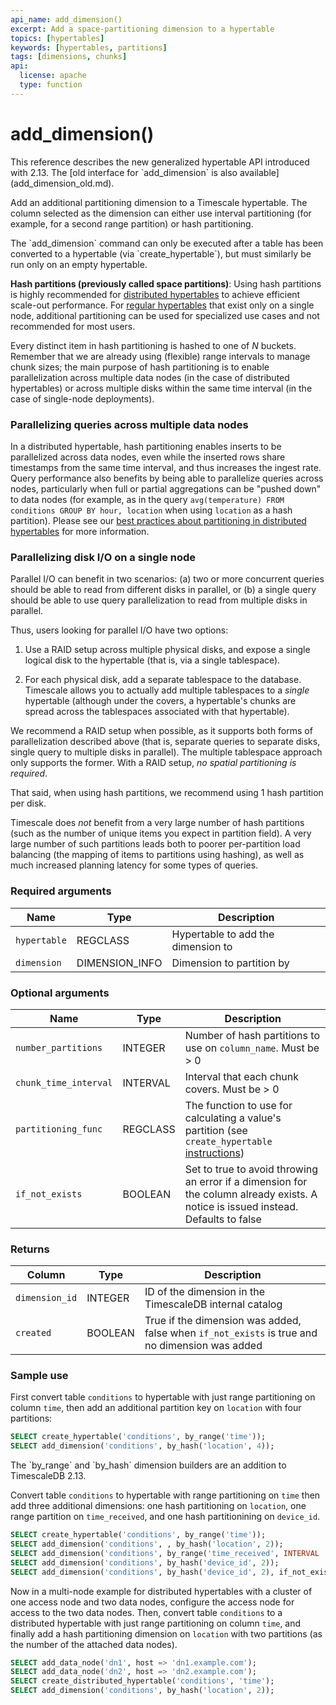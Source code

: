 ```yaml
---
api_name: add_dimension()
excerpt: Add a space-partitioning dimension to a hypertable
topics: [hypertables]
keywords: [hypertables, partitions]
tags: [dimensions, chunks]
api:
  license: apache
  type: function
---
```


# add_dimension()

<Highlight type="note">
This reference describes the new generalized hypertable API introduced with 2.13.
The [old interface for `add_dimension` is also available](add_dimension_old.md).
</Highlight>

Add an additional partitioning dimension to a Timescale hypertable.
The column selected as the dimension can either use interval
partitioning (for example, for a second range partition) or hash partitioning.

<Highlight type="warning">
The `add_dimension` command can only be executed after a table has been
converted to a hypertable (via `create_hypertable`), but must similarly
be run only on an empty hypertable.
</Highlight>

**Hash partitions (previously called space partitions)**: Using hash partitions is highly recommended
for [distributed hypertables][distributed-hypertables] to achieve
efficient scale-out performance. For [regular hypertables][regular-hypertables]
that exist only on a single node, additional partitioning can be used
for specialized use cases and not recommended for most users.

Every distinct item in hash partitioning is hashed to one of
*N* buckets. Remember that we are already using (flexible) range
intervals to manage chunk sizes; the main purpose of hash
partitioning is to enable parallelization across multiple
data nodes (in the case of distributed hypertables) or
across multiple disks within the same time interval
(in the case of single-node deployments).

### Parallelizing queries across multiple data nodes

In a distributed hypertable, hash partitioning enables inserts to be
parallelized across data nodes, even while the inserted rows share
timestamps from the same time interval, and thus increases the ingest rate.
Query performance also benefits by being able to parallelize queries
across nodes, particularly when full or partial aggregations can be
"pushed down" to data nodes (for example, as in the query
`avg(temperature) FROM conditions GROUP BY hour, location`
when using `location` as a hash partition). Please see our
[best practices about partitioning in distributed hypertables][distributed-hypertable-partitioning-best-practices]
for more information.

### Parallelizing disk I/O on a single node

Parallel I/O can benefit in two scenarios: (a) two or more concurrent
queries should be able to read from different disks in parallel, or
(b) a single query should be able to use query parallelization to read
from multiple disks in parallel.

Thus, users looking for parallel I/O have two options:

1.  Use a RAID setup across multiple physical disks, and expose a
single logical disk to the hypertable (that is, via a single tablespace).

1.  For each physical disk, add a separate tablespace to the
database. Timescale allows you to actually add multiple tablespaces
to a *single* hypertable (although under the covers, a hypertable's
chunks are spread across the tablespaces associated with that hypertable).

We recommend a RAID setup when possible, as it supports both forms of
parallelization described above (that is, separate queries to separate
disks, single query to multiple disks in parallel).  The multiple
tablespace approach only supports the former. With a RAID setup,
*no spatial partitioning is required*.

That said, when using hash partitions, we recommend using 1
hash partition per disk.

Timescale does *not* benefit from a very large number of hash
partitions (such as the number of unique items you expect in partition
field).  A very large number of such partitions leads both to poorer
per-partition load balancing (the mapping of items to partitions using
hashing), as well as much increased planning latency for some types of
queries.

### Required arguments

|Name|Type|Description|
|-|-|-|
|`hypertable`|REGCLASS|Hypertable to add the dimension to|
|`dimension`|DIMENSION_INFO | Dimension to partition by|

### Optional arguments

|Name|Type|Description|
|-|-|-|
|`number_partitions`|INTEGER|Number of hash partitions to use on `column_name`. Must be > 0|
|`chunk_time_interval`|INTERVAL|Interval that each chunk covers. Must be > 0|
|`partitioning_func`|REGCLASS|The function to use for calculating a value's partition (see `create_hypertable` [instructions][create_hypertable])|
|`if_not_exists`|BOOLEAN|Set to true to avoid throwing an error if a dimension for the column already exists. A notice is issued instead. Defaults to false|

### Returns

|Column|Type|Description|
|-|-|-|
|`dimension_id`|INTEGER|ID of the dimension in the TimescaleDB internal catalog|
|`created`|BOOLEAN|True if the dimension was added, false when `if_not_exists` is true and no dimension was added|

### Sample use

First convert table `conditions` to hypertable with just range
partitioning on column `time`, then add an additional partition key on
`location` with four partitions:

```sql
SELECT create_hypertable('conditions', by_range('time'));
SELECT add_dimension('conditions', by_hash('location', 4));
```

<Highlight type="note">
The `by_range` and `by_hash` dimension builders are an addition to TimescaleDB 2.13.
</Highlight>

Convert table `conditions` to hypertable with range partitioning on
`time` then add three additional dimensions: one hash partitioning on
`location`, one range partition on `time_received`, and one hash
partitionining on `device_id`.

```sql
SELECT create_hypertable('conditions', by_range('time'));
SELECT add_dimension('conditions', , by_hash('location', 2));
SELECT add_dimension('conditions', by_range('time_received', INTERVAL '1 day'));
SELECT add_dimension('conditions', by_hash('device_id', 2));
SELECT add_dimension('conditions', by_hash('device_id', 2), if_not_exists => true);
```

Now in a multi-node example for distributed hypertables with a cluster
of one access node and two data nodes, configure the access node for
access to the two data nodes. Then, convert table `conditions` to
a distributed hypertable with just range partitioning on column `time`,
and finally add a hash partitioning dimension on `location`
with two partitions (as the number of the attached data nodes).

```sql
SELECT add_data_node('dn1', host => 'dn1.example.com');
SELECT add_data_node('dn2', host => 'dn2.example.com');
SELECT create_distributed_hypertable('conditions', 'time');
SELECT add_dimension('conditions', by_hash('location', 2));
```

[create_hypertable]: /api/:currentVersion:/hypertable/create_hypertable/
[distributed-hypertable-partitioning-best-practices]: /use-timescale/:currentVersion:/hypertables/about-hypertables/#space-partitioning
[distributed-hypertables]: /api/:currentVersion:/distributed-hypertables/create_distributed_hypertable/
[regular-hypertables]: /api/:currentVersion:/hypertable/create_hypertable/
